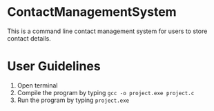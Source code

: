 # ContactManagementSystem
This is a command line contact management system for users to store contact details.
# User Guidelines
1. Open terminal
2. Compile the program by typing ```gcc -o project.exe project.c```
3. Run the program by typing ```project.exe```

